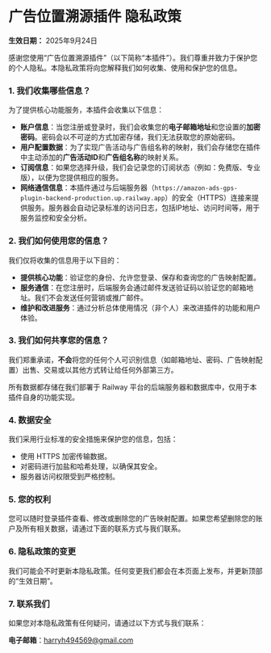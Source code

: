 # 广告位置溯源插件 隐私政策

**生效日期：** 2025年9月24日

感谢您使用“广告位置溯源插件”（以下简称“本插件”）。我们尊重并致力于保护您的个人隐私。本隐私政策将向您解释我们如何收集、使用和保护您的信息。

### 1. 我们收集哪些信息？

为了提供核心功能服务，本插件会收集以下信息：

*   **账户信息**：当您注册或登录时，我们会收集您的**电子邮箱地址**和您设置的**加密密码**。密码会以不可逆的方式加密存储，我们无法获取您的原始密码。
*   **用户配置数据**：为了实现广告活动与广告组名称的映射，我们会存储您在插件中主动添加的**广告活动ID**和**广告组名称**的映射关系。
*   **订阅信息**：如果您选择升级，我们会记录您的订阅状态（例如：免费版、专业版），以便为您提供相应的服务。
*   **网络通信信息**：本插件通过与后端服务器（`https://amazon-ads-gps-plugin-backend-production.up.railway.app`）的安全（HTTPS）连接来提供服务。服务器会自动记录标准的访问日志，包括IP地址、访问时间等，用于服务监控和安全分析。

### 2. 我们如何使用您的信息？

我们仅将收集的信息用于以下目的：

*   **提供核心功能**：验证您的身份、允许您登录、保存和查询您的广告映射配置。
*   **服务通信**：在您注册时，后端服务会通过邮件发送验证码以验证您的邮箱地址。我们不会发送任何营销或推广邮件。
*   **维护和改进服务**：通过分析总体使用情况（非个人）来改进插件的功能和用户体验。

### 3. 我们如何共享您的信息？

我们郑重承诺，**不会**将您的任何个人可识别信息（如邮箱地址、密码、广告映射配置）出售、交易或以其他方式转让给任何外部第三方。

所有数据都存储在我们部署于 Railway 平台的后端服务器和数据库中，仅用于本插件自身的功能实现。

### 4. 数据安全

我们采用行业标准的安全措施来保护您的信息，包括：
*   使用 HTTPS 加密传输数据。
*   对密码进行加盐和哈希处理，以确保其安全。
*   服务器访问权限受到严格控制。

### 5. 您的权利

您可以随时登录插件查看、修改或删除您的广告映射配置。如果您希望删除您的账户及所有相关数据，请通过下面的联系方式与我们联系。

### 6. 隐私政策的变更

我们可能会不时更新本隐私政策。任何变更我们都会在本页面上发布，并更新顶部的“生效日期”。

### 7. 联系我们

如果您对本隐私政策有任何疑问，请通过以下方式与我们联系：

**电子邮箱**：harryh494569@gmail.com
